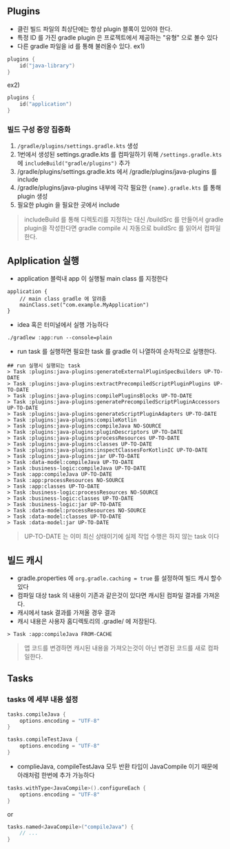 ## Plugins 
- 클린 빌드 파일의 최상단에는 항상 plugin 블록이 있어야 한다.
- 특정 ID 를 가진 gradle plugin 은 프로젝트에서 제공하는 "유형" 으로 볼수 있다
- 다른 gradle 파일을 id 를 통해 불러올수 있다.
ex1)
```kotlin
plugins {
    id("java-library")
}
```
ex2) 
```kotlin
plugins {
    id("application")
}
```

### 빌드 구성 중앙 집중화
1. `/gradle/plugins/settings.gradle.kts` 생성
2. 1번에서 생성된 settings.gradle.kts 를 컴파일하기 위해 `/settings.gradle.kts` 에 `includeBuild("gradle/plugins")` 추가
3. /gradle/plugins/settings.gradle.kts 에서 /gradle/plugins/java-plugins 를 include
4. /gradle/plugins/java-plugins 내부에 각각 필요한 `{name}.gradle.kts` 를 통해 plugin 생성
5. 필요한 plugin 을 필요한 곳에서 include 
> includeBuild 를 통해 디렉토리를 지정하는 대신 /buildSrc 를 만들어서 gradle plugin을 작성한다면 gradle compile 시 자동으로 buildSrc 를 읽어서 컴파일한다.

## Aplplication 실행
- application 블럭내 app 이 실행될 main class 를 지정한다
```agsl
application {
    // main class gradle 에 알려줌
    mainClass.set("com.example.MyApplication")
}
```
- idea 혹은 터미널에서 실행 가능하다
```shell
./gradlew :app:run --console=plain  
```

- run task 를 실행하면 필요한 task 를 gradle 이 나열하여 순차적으로 실행한다. 
```shell
## run 실행시 실행되는 task
> Task :plugins:java-plugins:generateExternalPluginSpecBuilders UP-TO-DATE
> Task :plugins:java-plugins:extractPrecompiledScriptPluginPlugins UP-TO-DATE
> Task :plugins:java-plugins:compilePluginsBlocks UP-TO-DATE
> Task :plugins:java-plugins:generatePrecompiledScriptPluginAccessors UP-TO-DATE
> Task :plugins:java-plugins:generateScriptPluginAdapters UP-TO-DATE
> Task :plugins:java-plugins:compileKotlin
> Task :plugins:java-plugins:compileJava NO-SOURCE
> Task :plugins:java-plugins:pluginDescriptors UP-TO-DATE
> Task :plugins:java-plugins:processResources UP-TO-DATE
> Task :plugins:java-plugins:classes UP-TO-DATE
> Task :plugins:java-plugins:inspectClassesForKotlinIC UP-TO-DATE
> Task :plugins:java-plugins:jar UP-TO-DATE
> Task :data-model:compileJava UP-TO-DATE
> Task :business-logic:compileJava UP-TO-DATE
> Task :app:compileJava UP-TO-DATE
> Task :app:processResources NO-SOURCE
> Task :app:classes UP-TO-DATE
> Task :business-logic:processResources NO-SOURCE
> Task :business-logic:classes UP-TO-DATE
> Task :business-logic:jar UP-TO-DATE
> Task :data-model:processResources NO-SOURCE
> Task :data-model:classes UP-TO-DATE
> Task :data-model:jar UP-TO-DATE
```
> UP-TO-DATE 는 이미 최신 상태이기에 실제 작업 수행은 하지 않는 task 이다

## 빌드 캐시
- gradle.properties 에 `org.gradle.caching = true` 를 설정하여 빌드 캐시 할수 있다
- 컴파일 대상 task 의 내용이 기존과 같은것이 있다면 캐시된 컴파일 결과를 가져온다.
- 캐시에서 task 결과를 가져올 경우 결과
- 캐시 내용은 사용자 홈디렉토리의 .gradle/ 에 저장된다.
```shell
> Task :app:compileJava FROM-CACHE
```
> 앱 코드를 변경하면 캐시된 내용을 가져오는것이 아닌 변경된 코드를 새로 컴파일한다.

## Tasks
###  tasks 에 세부 내용 설정 
```kotlin
tasks.compileJava {
    options.encoding = "UTF-8"
}

tasks.compileTestJava {
    options.encoding = "UTF-8"
}
```
- complieJava, compileTestJava 모두 반환 타입이 JavaCompile 이기 때문에 아래처럼 한번에 추가 가능하다
```kotlin
tasks.withType<JavaCompile>().configureEach {
    options.encoding = "UTF-8"
}
```
or 
```kotlin
tasks.named<JavaCompile>("compileJava") {
    // ...    
}
```


